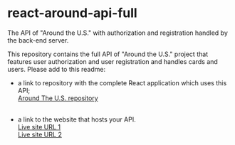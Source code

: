 # react-around-api-full
The API of "Around the U.S." with authorization and registration handled by the back-end server.

This repository contains the full API of "Around the U.S." project that features user authorization and user registration and handles cards and users. Please add to this readme:
* a link to repository with the complete React application which uses this API;<br />
[Around The U.S. repository](https://github.com/rileydanejohnston/react-around-api-full)<br /><br />

* a link to the website that hosts your API.<br />
[Live site URL 1](around-the-us.students.nomoreparties.site)<br />
[Live site URL 2](www.around-the-us.students.nomoreparties.site)